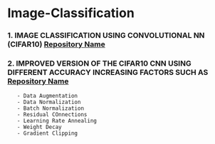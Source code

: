 # Image-Classification

### 1. IMAGE CLASSIFICATION USING CONVOLUTIONAL NN (CIFAR10) [Repository Name](https://github.com/username/repo-name)
### 2. IMPROVED VERSION OF THE CIFAR10 CNN USING DIFFERENT ACCURACY INCREASING FACTORS SUCH AS [Repository Name](https://github.com/username/repo-name)
       - Data Augmentation
       - Data Normalization
       - Batch Normalization
       - Residual COnnections
       - Learning Rate Annealing
       - Weight Decay
       - Gradient Clipping
